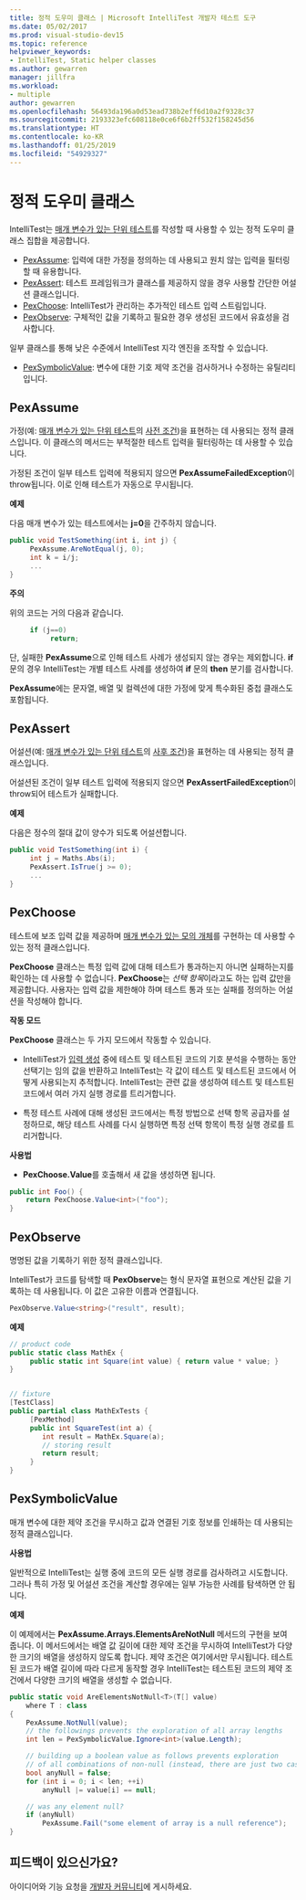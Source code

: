 ```yaml
---
title: 정적 도우미 클래스 | Microsoft IntelliTest 개발자 테스트 도구
ms.date: 05/02/2017
ms.prod: visual-studio-dev15
ms.topic: reference
helpviewer_keywords:
- IntelliTest, Static helper classes
ms.author: gewarren
manager: jillfra
ms.workload:
- multiple
author: gewarren
ms.openlocfilehash: 56493da196a0d53ead738b2eff6d10a2f9328c37
ms.sourcegitcommit: 2193323efc608118e0ce6f6b2ff532f158245d56
ms.translationtype: HT
ms.contentlocale: ko-KR
ms.lasthandoff: 01/25/2019
ms.locfileid: "54929327"
---
```

# <a name="static-helper-classes"></a>정적 도우미 클래스

IntelliTest는 [매개 변수가 있는 단위 테스트](test-generation.md#parameterized-unit-testing)를 작성할 때 사용할 수 있는 정적 도우미 클래스 집합을 제공합니다.

* [PexAssume](#pexassume): 입력에 대한 가정을 정의하는 데 사용되고 원치 않는 입력을 필터링할 때 유용합니다.
* [PexAssert](#pexassert): 테스트 프레임워크가 클래스를 제공하지 않을 경우 사용할 간단한 어설션 클래스입니다.
* [PexChoose](#pexchoose): IntelliTest가 관리하는 추가적인 테스트 입력 스트림입니다.
* [PexObserve](#pexobserve): 구체적인 값을 기록하고 필요한 경우 생성된 코드에서 유효성을 검사합니다.

일부 클래스를 통해 낮은 수준에서 IntelliTest 지각 엔진을 조작할 수 있습니다.

* [PexSymbolicValue](#pexsymbolicvalue): 변수에 대한 기호 제약 조건을 검사하거나 수정하는 유틸리티입니다.

<a name="pexassume"></a>
## <a name="pexassume"></a>PexAssume

가정(예: [매개 변수가 있는 단위 테스트](test-generation.md#parameterized-unit-testing)의 [사전 조건](test-generation.md#precondition))을 표현하는 데 사용되는 정적 클래스입니다. 이 클래스의 메서드는 부적절한 테스트 입력을 필터링하는 데 사용할 수 있습니다.

가정된 조건이 일부 테스트 입력에 적용되지 않으면 **PexAssumeFailedException**이 throw됩니다. 이로 인해 테스트가 자동으로 무시됩니다.

**예제**

다음 매개 변수가 있는 테스트에서는 **j=0**을 간주하지 않습니다.

```csharp
public void TestSomething(int i, int j) {
     PexAssume.AreNotEqual(j, 0);
     int k = i/j;
     ...
}
```

**주의**

위의 코드는 거의 다음과 같습니다.

```csharp
     if (j==0)
          return;
```

단, 실패한 **PexAssume**으로 인해 테스트 사례가 생성되지 않는 경우는 제외합니다. **if** 문의 경우 IntelliTest는 개별 테스트 사례를 생성하여 **if** 문의 **then** 분기를 검사합니다.

**PexAssume**에는 문자열, 배열 및 컬렉션에 대한 가정에 맞게 특수화된 중첩 클래스도 포함됩니다.

<a name="pexassert"></a>
## <a name="pexassert"></a>PexAssert

어설션(예: [매개 변수가 있는 단위 테스트](test-generation.md#parameterized-unit-testing)의 [사후 조건](test-generation.md#postcondition))을 표현하는 데 사용되는 정적 클래스입니다.

어설션된 조건이 일부 테스트 입력에 적용되지 않으면 **PexAssertFailedException**이 throw되어 테스트가 실패합니다.

**예제**

다음은 정수의 절대 값이 양수가 되도록 어설션합니다.

```csharp
public void TestSomething(int i) {
     int j = Maths.Abs(i);
     PexAssert.IsTrue(j >= 0);
     ...
}
```

<a name="pexchoose"></a>
## <a name="pexchoose"></a>PexChoose

테스트에 보조 입력 값을 제공하며 [매개 변수가 있는 모의 개체](input-generation.md#parameterized-mocks)를 구현하는 데 사용할 수 있는 정적 클래스입니다.

**PexChoose** 클래스는 특정 입력 값에 대해 테스트가 통과하는지 아니면 실패하는지를 확인하는 데 사용할 수 없습니다. **PexChoose**는 *선택 항목*이라고도 하는 입력 값만을 제공합니다. 사용자는 입력 값을 제한해야 하며 테스트 통과 또는 실패를 정의하는 어설션을 작성해야 합니다.

**작동 모드**

**PexChoose** 클래스는 두 가지 모드에서 작동할 수 있습니다.

* IntelliTest가 [입력 생성](input-generation.md) 중에 테스트 및 테스트된 코드의 기호 분석을 수행하는 동안 선택기는 임의 값을 반환하고 IntelliTest는 각 값이 테스트 및 테스트된 코드에서 어떻게 사용되는지 추적합니다. IntelliTest는 관련 값을 생성하여 테스트 및 테스트된 코드에서 여러 가지 실행 경로를 트리거합니다.

* 특정 테스트 사례에 대해 생성된 코드에서는 특정 방법으로 선택 항목 공급자를 설정하므로, 해당 테스트 사례를 다시 실행하면 특정 선택 항목이 특정 실행 경로를 트리거합니다.

**사용법**

* **PexChoose.Value**를 호출해서 새 값을 생성하면 됩니다.

```csharp
public int Foo() {
    return PexChoose.Value<int>("foo");
}
```

<a name="pexobserve"></a>
## <a name="pexobserve"></a>PexObserve

명명된 값을 기록하기 위한 정적 클래스입니다.

IntelliTest가 코드를 탐색할 때 **PexObserve**는 형식 문자열 표현으로 계산된 값을 기록하는 데 사용됩니다. 이 값은 고유한 이름과 연결됩니다.

```csharp
PexObserve.Value<string>("result", result);
```

**예제**

```csharp
// product code
public static class MathEx {
     public static int Square(int value) { return value * value; }
}


// fixture
[TestClass]
public partial class MathExTests {
     [PexMethod]
     public int SquareTest(int a) {
        int result = MathEx.Square(a);
        // storing result
        return result;
     }
}
```

<a name="pexsymbolicvalue"></a>
## <a name="pexsymbolicvalue"></a>PexSymbolicValue

매개 변수에 대한 제약 조건을 무시하고 값과 연결된 기호 정보를 인쇄하는 데 사용되는 정적 클래스입니다.

**사용법**

일반적으로 IntelliTest는 실행 중에 코드의 모든 실행 경로를 검사하려고 시도합니다. 그러나 특히 가정 및 어설션 조건을 계산할 경우에는 일부 가능한 사례를 탐색하면 안 됩니다.

**예제**

이 예제에서는 **PexAssume.Arrays.ElementsAreNotNull** 메서드의 구현을 보여 줍니다.
이 메서드에서는 배열 값 길이에 대한 제약 조건을 무시하여 IntelliTest가 다양한 크기의 배열을 생성하지 않도록 합니다. 제약 조건은 여기에서만 무시됩니다. 테스트된 코드가 배열 길이에 따라 다르게 동작할 경우 IntelliTest는 테스트된 코드의 제약 조건에서 다양한 크기의 배열을 생성할 수 없습니다.

```csharp
public static void AreElementsNotNull<T>(T[] value)
    where T : class
{
    PexAssume.NotNull(value);
    // the followings prevents the exploration of all array lengths
    int len = PexSymbolicValue.Ignore<int>(value.Length);

    // building up a boolean value as follows prevents exploration
    // of all combinations of non-null (instead, there are just two cases)
    bool anyNull = false;
    for (int i = 0; i < len; ++i)
        anyNull |= value[i] == null;

    // was any element null?
    if (anyNull)
        PexAssume.Fail("some element of array is a null reference");
}
```

## <a name="got-feedback"></a>피드백이 있으신가요?

아이디어와 기능 요청을 [개발자 커뮤니티](https://developercommunity.visualstudio.com/content/idea/post.html?space=8)에 게시하세요.